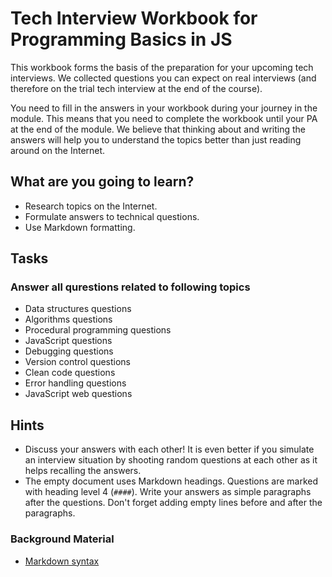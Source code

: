 # Tech Interview Workbook for Programming Basics in JS

This workbook forms the basis of the preparation for your upcoming tech interviews. We collected questions you can expect on real interviews (and therefore on the trial tech interview at the end of the course).

You need to fill in the answers in your workbook during your journey in the module. This means that you need to complete the workbook until your PA at the end of the module. We believe that thinking about and writing the answers will help you to understand the topics better than just reading around on the Internet.



## What are you going to learn?

* Research topics on the Internet.
* Formulate answers to technical questions.
* Use Markdown formatting.

## Tasks

### Answer all qurestions related to following topics
* Data structures questions
* Algorithms questions
* Procedural programming questions
* JavaScript questions
* Debugging questions
* Version control questions
* Clean code questions
* Error handling questions
* JavaScript web questions

## Hints
* Discuss your answers with each other! It is even better if you simulate an interview situation by shooting random questions at each other as it helps recalling the answers.
* The empty document uses Markdown headings. Questions are marked with heading level 4 (`####`). Write your answers as simple paragraphs after the questions. Don't forget adding empty lines before and after the paragraphs.

### Background Material
* [Markdown syntax](https://daringfireball.net/projects/markdown/syntax)
